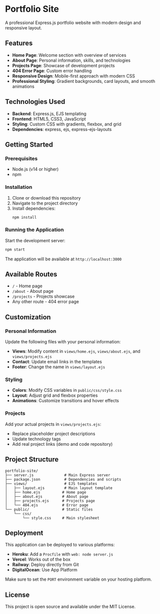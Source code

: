 # Portfolio Site

A professional Express.js portfolio website with modern design and responsive layout.

## Features

- **Home Page**: Welcome section with overview of services
- **About Page**: Personal information, skills, and technologies
- **Projects Page**: Showcase of development projects
- **404 Error Page**: Custom error handling
- **Responsive Design**: Mobile-first approach with modern CSS
- **Professional Styling**: Gradient backgrounds, card layouts, and smooth animations

## Technologies Used

- **Backend**: Express.js, EJS templating
- **Frontend**: HTML5, CSS3, JavaScript
- **Styling**: Custom CSS with gradients, flexbox, and grid
- **Dependencies**: express, ejs, express-ejs-layouts

## Getting Started

### Prerequisites

- Node.js (v14 or higher)
- npm

### Installation

1. Clone or download this repository
2. Navigate to the project directory
3. Install dependencies:
   ```bash
   npm install
   ```

### Running the Application

Start the development server:
```bash
npm start
```

The application will be available at `http://localhost:3000`

## Available Routes

- `/` - Home page
- `/about` - About page
- `/projects` - Projects showcase
- Any other route - 404 error page

## Customization

### Personal Information

Update the following files with your personal information:

- **Views**: Modify content in `views/home.ejs`, `views/about.ejs`, and `views/projects.ejs`
- **Contact**: Update email links in the templates
- **Footer**: Change the name in `views/layout.ejs`

### Styling

- **Colors**: Modify CSS variables in `public/css/style.css`
- **Layout**: Adjust grid and flexbox properties
- **Animations**: Customize transitions and hover effects

### Projects

Add your actual projects in `views/projects.ejs`:
- Replace placeholder project descriptions
- Update technology tags
- Add real project links (demo and code repository)

## Project Structure

```
portfolio-site/
├── server.js              # Main Express server
├── package.json           # Dependencies and scripts
├── views/                 # EJS templates
│   ├── layout.ejs         # Main layout template
│   ├── home.ejs          # Home page
│   ├── about.ejs         # About page
│   ├── projects.ejs      # Projects page
│   └── 404.ejs           # Error page
└── public/               # Static files
    └── css/
        └── style.css     # Main stylesheet
```

## Deployment

This application can be deployed to various platforms:

- **Heroku**: Add a `Procfile` with `web: node server.js`
- **Vercel**: Works out of the box
- **Railway**: Deploy directly from Git
- **DigitalOcean**: Use App Platform

Make sure to set the `PORT` environment variable on your hosting platform.

## License

This project is open source and available under the MIT License.
